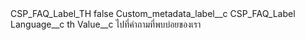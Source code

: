 <?xml version="1.0" encoding="UTF-8"?>
<CustomMetadata xmlns="http://soap.sforce.com/2006/04/metadata" xmlns:xsi="http://www.w3.org/2001/XMLSchema-instance" xmlns:xsd="http://www.w3.org/2001/XMLSchema">
    <label>CSP_FAQ_Label_TH</label>
    <protected>false</protected>
    <values>
        <field>Custom_metadata_label__c</field>
        <value xsi:type="xsd:string">CSP_FAQ_Label</value>
    </values>
    <values>
        <field>Language__c</field>
        <value xsi:type="xsd:string">th</value>
    </values>
    <values>
        <field>Value__c</field>
        <value xsi:type="xsd:string">ไปที่คำถามที่พบบ่อยของเรา</value>
    </values>
</CustomMetadata>
